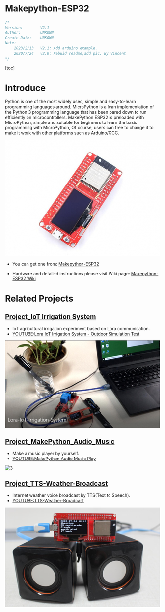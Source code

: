 # Makepython-ESP32

```c++
/*
Version:		V2.1
Author:			UNKOWN
Create Date:	UNKOWN
Note:
	2023/2/13	V2.1: Add arduino example.
	2020/7/24	v2.0: Rebuid readme,add pic. By Vincent
*/
```

[toc]

# Introduce

Python is one of the most widely used, simple and easy-to-learn programming languages around. MicroPython is a lean implementation of the Python 3 programming language that has been pared down to run efficiently on microcontrollers.
MakePython ESP32 is preloaded with MicroPython, simple and suitable for beginners to learn the basic programming with MicroPython, Of course, users can free to change it to make it work with other platforms such as Arduino/GCC.

![relay](md_pic/main.jpg)

- You can get one from: [Makepython-ESP32](https://www.makerfabs.com/makepython-esp32.html)

- Hardware and detailed instructions please visit Wiki page:  [Makepython-ESP32 Wiki](https://www.makerfabs.com/wiki/index.php?title=MakePython_ESP32)

# Related Projects

## [Project_IoT Irrigation System](https://github.com/Makerfabs/Project_IoT-Irrigation-System)

- IoT agricultural irrigation experiment based on Lora communication.
- [YOUTUBE:Lora IoT Irrigation System - Outdoor Simulation Test](https://youtu.be/0mY6Ox0YvRk)

![2](md_pic/2.jpg)

## [Project_MakePython_Audio_Music](https://github.com/Makerfabs/Project_MakePython_Audio_Music)

- Make a music player by yourself.
- [YOUTUBE:MakePython Audio Music Play](https://www.youtube.com/watch?v=0urJ_uxfW0k&feature=youtu.be)

![3](md_pic/3.jpg)

## [Project_TTS-Weather-Broadcast](https://github.com/Makerfabs/Project_TTS-Weather-Broadcast)

- Internet weather voice broadcast by TTS(Text to Speech).
- [YOUTUBE:TTS-Weather-Broadcast](https://youtu.be/00nAEQKYFV4)

![4](md_pic/4.jpg)
